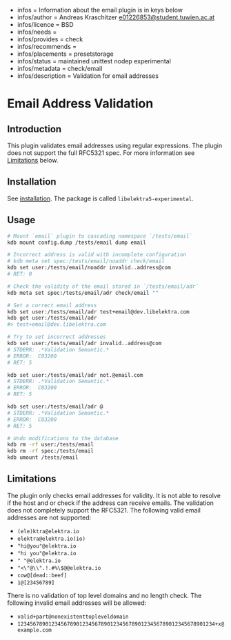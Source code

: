 - infos = Information about the email plugin is in keys below
- infos/author = Andreas Kraschitzer <e01226853@student.tuwien.ac.at>
- infos/licence = BSD
- infos/needs =
- infos/provides = check
- infos/recommends =
- infos/placements = presetstorage
- infos/status = maintained unittest nodep experimental
- infos/metadata = check/email
- infos/description = Validation for email addresses

# Email Address Validation

## Introduction

This plugin validates email addresses using regular expressions. The plugin does not support the full RFC5321 spec. For more information see [Limitations](#Limitations) below.

## Installation

See [installation](/doc/INSTALL.md).
The package is called `libelektra5-experimental`.

## Usage

```sh
# Mount `email` plugin to cascading namespace `/tests/email`
kdb mount config.dump /tests/email dump email

# Incorrect address is valid with incomplete configuration
# kdb meta set spec:/tests/email/noaddr check/email
kdb set user:/tests/email/noaddr invalid..address@com
# RET: 0

# Check the validity of the email stored in `/tests/email/adr`
kdb meta set spec:/tests/email/adr check/email ""

# Set a correct email address
kdb set user:/tests/email/adr test+email@dev.libelektra.com
kdb get user:/tests/email/adr
#> test+email@dev.libelektra.com

# Try to set incorrect addresses
kdb set user:/tests/email/adr invalid..address@com
# STDERR: .*Validation Semantic.*
# ERROR:  C03200
# RET: 5

kdb set user:/tests/email/adr not.@email.com
# STDERR: .*Validation Semantic.*
# ERROR:  C03200
# RET: 5

kdb set user:/tests/email/adr @
# STDERR: .*Validation Semantic.*
# ERROR:  C03200
# RET: 5

# Undo modifications to the database
kdb rm -rf user:/tests/email
kdb rm -rf spec:/tests/email
kdb umount /tests/email
```

## Limitations

The plugin only checks email addresses for validity. It is not able to resolve if the host and or check if the address can receive emails.
The validation does not completely support the RFC5321. The following valid email addresses are not supported:

- `(ele)ktra@elektra.io`
- `elektra@elektra.io(io)`
- `"hi@you"@elektra.io`
- `"hi you"@elektra.io`
- `" "@elektra.io`
- `"<\"@\\".!.#%\$@@elektra.io`
- `cow@[dead::beef]`
- `1@[23456789]`

There is no validation of top level domains and no length check. The following invalid email addresses will be allowed:

- `valid+part@nonexistenttopleveldomain`
- `1234567890123456789012345678901234567890123456789012345678901234+x@example.com`
